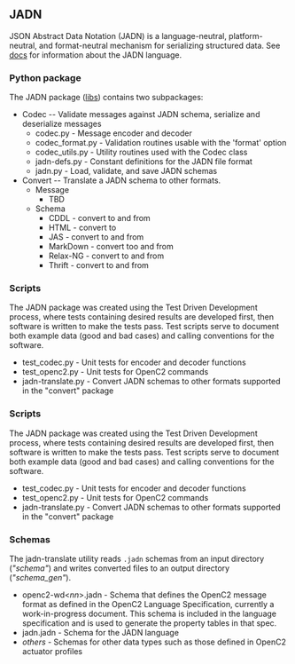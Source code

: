 ## JADN
JSON Abstract Data Notation (JADN) is a language-neutral, platform-neutral,
and format-neutral mechanism for serializing structured data.  See [docs](docs/jadn-overview.md) for
information about the JADN language.

### Python package
The JADN package ([libs](jadnschema)) contains two subpackages:

- Codec -- Validate messages against JADN schema, serialize and deserialize messages
  	- codec.py - Message encoder and decoder
 	- codec_format.py - Validation routines usable with the 'format' option
  	- codec_utils.py - Utility routines used with the Codec class
  	- jadn-defs.py - Constant definitions for the JADN file format
  	- jadn.py - Load, validate, and save JADN schemas
- Convert -- Translate a JADN schema to other formats.
	- Message
		- TBD
	- Schema
		- CDDL - convert to and from
		- HTML - convert to
		- JAS - convert to and from
		- MarkDown - convert too and from
		- Relax-NG - convert to and from
		- Thrift - convert to and from

### Scripts
The JADN package was created using the Test Driven Development process, where tests containing desired results
are developed first, then software is written to make the tests pass.  Test scripts serve to document both
example data (good and bad cases) and calling conventions for the software.
- test_codec.py - Unit tests for encoder and decoder functions
- test_openc2.py - Unit tests for OpenC2 commands
- jadn-translate.py - Convert JADN schemas to other formats supported in the "convert" package

### Scripts
The JADN package was created using the Test Driven Development process, where tests containing desired results
are developed first, then software is written to make the tests pass.  Test scripts serve to document both
example data (good and bad cases) and calling conventions for the software.

- test_codec.py - Unit tests for encoder and decoder functions
- test_openc2.py - Unit tests for OpenC2 commands
- jadn-translate.py - Convert JADN schemas to other formats supported in the "convert" package

### Schemas
The jadn-translate utility reads `.jadn` schemas from an input directory (*"schema"*) and writes
converted files to an output directory (*"schema_gen"*).

- openc2-wd\<*nn*>.jadn - Schema that defines the OpenC2 message format as defined in the OpenC2
Language Specification, currently a work-in-progress document.  This schema is included
in the language specification and is used to generate the property tables in that spec.
- jadn.jadn - Schema for the JADN language
- *others* - Schemas for other data types such as those defined in OpenC2 actuator profiles